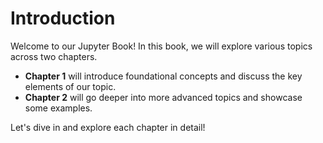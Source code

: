 # Introduction

Welcome to our Jupyter Book! In this book, we will explore various topics across two chapters. 

- **Chapter 1** will introduce foundational concepts and discuss the key elements of our topic.
- **Chapter 2** will go deeper into more advanced topics and showcase some examples.

Let's dive in and explore each chapter in detail!

```{tableofcontents}
```
